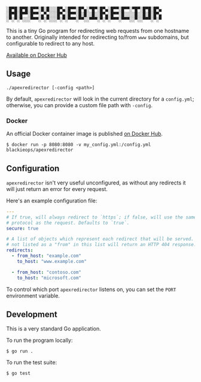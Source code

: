 ```
░█▀█░█▀█░█▀▀░█░█░░░█▀▄░█▀▀░█▀▄░▀█▀░█▀▄░█▀▀░█▀▀░▀█▀░█▀█░█▀▄
░█▀█░█▀▀░█▀▀░▄▀▄░░░█▀▄░█▀▀░█░█░░█░░█▀▄░█▀▀░█░░░░█░░█░█░█▀▄
░▀░▀░▀░░░▀▀▀░▀░▀░░░▀░▀░▀▀▀░▀▀░░▀▀▀░▀░▀░▀▀▀░▀▀▀░░▀░░▀▀▀░▀░▀
```

This is a tiny Go program for redirecting web requests from one hostname to
another. Originally intended for redirecting to/from `www` subdomains, but
configurable to redirect to any host.

[Available on Docker Hub][0]

## Usage

```
./apexredirector [-config <path>]
```

By default, `apexredirector` will look in the current directory for a
`config.yml`; otherwise, you can provide a custom file path with `-config`.

### Docker

An official Docker container image is published [on Docker Hub][0].

```
$ docker run -p 8080:8080 -v my_config.yml:/config.yml blackieops/apexredirector
```

## Configuration

`apexredirector` isn't very useful unconfigured, as without any redirects it
will just return an error for every request.

Here's an example configuration file:

```yaml
---
# If true, will always redirect to `https`; if false, will use the same
# protocol as the request. Defaults to `true`.
secure: true

# A list of objects which represent each redirect that will be served. Any host
# not listed as a "from" in this list will return an HTTP 404 response.
redirects:
  - from_host: "example.com"
    to_host: "www.example.com"

  - from_host: "contoso.com"
    to_host: "microsoft.com"
```

To control which port `apexredirector` listens on, you can set the `PORT`
environment variable.

## Development

This is a very standard Go application.

To run the program locally:

```
$ go run .
```

To run the test suite:

```
$ go test
```

[0]: https://hub.docker.com/r/blackieops/apexredirector
